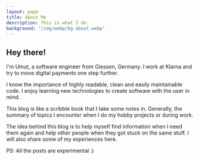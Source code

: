 ```yaml
---
layout: page
title: About Me
description: This is what I do.
background: "/img/webp/bg-about.webp"
---
```


## Hey there!

I'm Umut, a software engineer from Giessen, Germany. I work at Klarna and try to move digital payments one step further.

I know the importance of highly readable, clean and easily maintainable code. I enjoy learning new technologies to create software with the user in mind.

This blog is like a scribble book that I take some notes in. Generally, the summary of topics I encounter when I do my hobby projects or during work.

The idea behind this blog is to help myself find information when I need them again and help other people when they got stuck on the same stuff. I will also share some of my experiences here.

PS: All the posts are experimental :)
